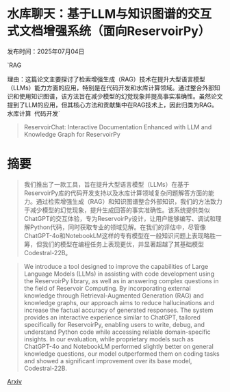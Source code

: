 # 水库聊天：基于LLM与知识图谱的交互式文档增强系统（面向ReservoirPy）

发布时间：2025年07月04日

`RAG

理由：这篇论文主要探讨了检索增强生成（RAG）技术在提升大型语言模型（LLMs）能力方面的应用，特别是在代码开发和水库计算领域。通过整合外部知识和使用知识图谱，该方法旨在减少模型的幻觉现象并提高事实准确性。虽然论文提到了LLM的应用，但其核心方法和贡献集中在RAG技术上，因此归类为RAG。` `水库计算` `代码开发`

> ReservoirChat: Interactive Documentation Enhanced with LLM and Knowledge Graph for ReservoirPy

# 摘要

> 我们推出了一款工具，旨在提升大型语言模型（LLMs）在基于ReservoirPy库的代码开发支持以及水库计算领域复杂问题解答方面的能力。通过检索增强生成（RAG）和知识图谱整合外部知识，我们的方法致力于减少模型的幻觉现象，提升生成回答的事实准确性。该系统提供类似ChatGPT的交互体验，专为ReservoirPy设计，让用户能够编写、调试和理解Python代码，同时获取专业的领域见解。在我们的评估中，尽管像ChatGPT-4o和NotebookLM这样的专有模型在一般知识问题上表现略胜一筹，但我们的模型在编程任务上表现更优，并显著超越了其基础模型Codestral-22B。

> We introduce a tool designed to improve the capabilities of Large Language Models (LLMs) in assisting with code development using the ReservoirPy library, as well as in answering complex questions in the field of Reservoir Computing. By incorporating external knowledge through Retrieval-Augmented Generation (RAG) and knowledge graphs, our approach aims to reduce hallucinations and increase the factual accuracy of generated responses. The system provides an interactive experience similar to ChatGPT, tailored specifically for ReservoirPy, enabling users to write, debug, and understand Python code while accessing reliable domain-specific insights. In our evaluation, while proprietary models such as ChatGPT-4o and NotebookLM performed slightly better on general knowledge questions, our model outperformed them on coding tasks and showed a significant improvement over its base model, Codestral-22B.

[Arxiv](https://arxiv.org/abs/2507.05279)